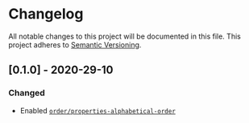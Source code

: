 # Changelog

All notable changes to this project will be documented in this file. This project adheres to [Semantic Versioning](http://semver.org).

## [0.1.0] - 2020-29-10

### Changed

- Enabled [`order/properties-alphabetical-order`]

[`order/properties-alphabetical-order`]: https://github.com/hudochenkov/stylelint-order/blob/master/rules/properties-alphabetical-order/README.md
